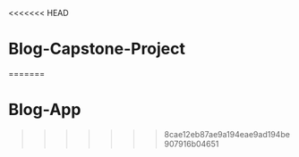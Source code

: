 <<<<<<< HEAD
# Blog-Capstone-Project
=======
# Blog-App
>>>>>>> 8cae12eb87ae9a194eae9ad194be907916b04651
